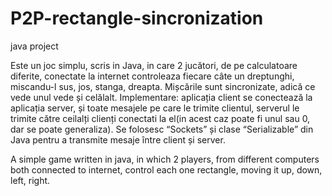 # P2P-rectangle-sincronization
java project

Este un joc simplu, scris in Java, in care 2 jucători, de pe calculatoare diferite, conectate la internet controleaza fiecare câte un dreptunghi, miscandu-l sus, jos, stanga, dreapta. Mișcările sunt sincronizate, adică ce vede unul vede și celălalt. Implementare: aplicația client se conectează la aplicația server, și toate mesajele pe care le trimite clientul, serverul le trimite către ceilalți clienți conectati la el(in acest caz poate fi unul sau 0, dar se poate generaliza). Se folosesc “Sockets” și clase “Serializable” din Java pentru a transmite mesaje între client și server.

A simple game written in java, in which 2 players, from different computers both connected to internet, control each one rectangle, moving it up, down, left, right.
